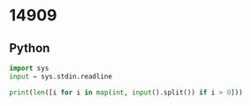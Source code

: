 # 14909

## Python

```python
import sys
input = sys.stdin.readline

print(len([i for i in map(int, input().split()) if i > 0]))

```
